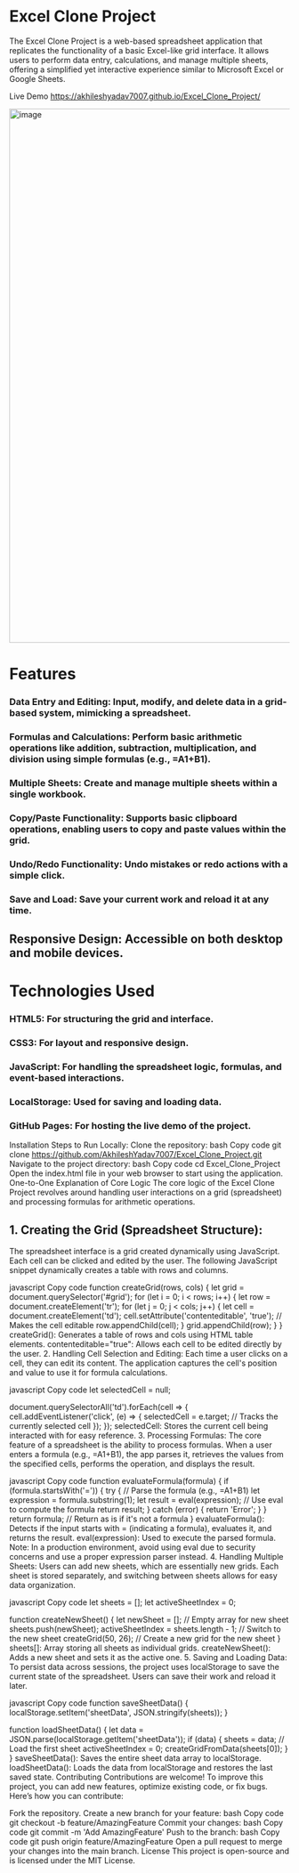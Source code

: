 # Excel Clone Project
The Excel Clone Project is a web-based spreadsheet application that replicates the functionality of a basic Excel-like grid interface. It allows users to perform data entry, calculations, and manage multiple sheets, offering a simplified yet interactive experience similar to Microsoft Excel or Google Sheets.

 Live Demo https://akhileshyadav7007.github.io/Excel_Clone_Project/

 <img width="960" alt="image" src="https://github.com/user-attachments/assets/e89db986-0941-444f-9b80-2c6b035687c5" />


# Features
### Data Entry and Editing: Input, modify, and delete data in a grid-based system, mimicking a spreadsheet.
### Formulas and Calculations: Perform basic arithmetic operations like addition, subtraction, multiplication, and division using simple formulas (e.g., =A1+B1).
### Multiple Sheets: Create and manage multiple sheets within a single workbook.
### Copy/Paste Functionality: Supports basic clipboard operations, enabling users to copy and paste values within the grid.
### Undo/Redo Functionality: Undo mistakes or redo actions with a simple click.
### Save and Load: Save your current work and reload it at any time.
## Responsive Design: Accessible on both desktop and mobile devices.
# Technologies Used
### HTML5: For structuring the grid and interface.
### CSS3: For layout and responsive design.
### JavaScript: For handling the spreadsheet logic, formulas, and event-based interactions.
### LocalStorage: Used for saving and loading data.
### GitHub Pages: For hosting the live demo of the project.
Installation
Steps to Run Locally:
Clone the repository:
bash
Copy code
git clone https://github.com/AkhileshYadav7007/Excel_Clone_Project.git
Navigate to the project directory:
bash
Copy code
cd Excel_Clone_Project
Open the index.html file in your web browser to start using the application.
One-to-One Explanation of Core Logic
The core logic of the Excel Clone Project revolves around handling user interactions on a grid (spreadsheet) and processing formulas for arithmetic operations.

## 1. Creating the Grid (Spreadsheet Structure):
The spreadsheet interface is a grid created dynamically using JavaScript. Each cell can be clicked and edited by the user. The following JavaScript snippet dynamically creates a table with rows and columns.

javascript
Copy code
function createGrid(rows, cols) {
    let grid = document.querySelector('#grid');
    for (let i = 0; i < rows; i++) {
        let row = document.createElement('tr');
        for (let j = 0; j < cols; j++) {
            let cell = document.createElement('td');
            cell.setAttribute('contenteditable', 'true');  // Makes the cell editable
            row.appendChild(cell);
        }
        grid.appendChild(row);
    }
}
createGrid(): Generates a table of rows and cols using HTML table elements.
contenteditable="true": Allows each cell to be edited directly by the user.
2. Handling Cell Selection and Editing:
Each time a user clicks on a cell, they can edit its content. The application captures the cell's position and value to use it for formula calculations.

javascript
Copy code
let selectedCell = null;

document.querySelectorAll('td').forEach(cell => {
    cell.addEventListener('click', (e) => {
        selectedCell = e.target;  // Tracks the currently selected cell
    });
});
selectedCell: Stores the current cell being interacted with for easy reference.
3. Processing Formulas:
The core feature of a spreadsheet is the ability to process formulas. When a user enters a formula (e.g., =A1+B1), the app parses it, retrieves the values from the specified cells, performs the operation, and displays the result.

javascript
Copy code
function evaluateFormula(formula) {
    if (formula.startsWith('=')) {
        try {
            // Parse the formula (e.g., =A1+B1)
            let expression = formula.substring(1);
            let result = eval(expression);  // Use eval to compute the formula
            return result;
        } catch (error) {
            return 'Error';
        }
    }
    return formula;  // Return as is if it's not a formula
}
evaluateFormula(): Detects if the input starts with = (indicating a formula), evaluates it, and returns the result.
eval(expression): Used to execute the parsed formula. Note: In a production environment, avoid using eval due to security concerns and use a proper expression parser instead.
4. Handling Multiple Sheets:
Users can add new sheets, which are essentially new grids. Each sheet is stored separately, and switching between sheets allows for easy data organization.

javascript
Copy code
let sheets = [];
let activeSheetIndex = 0;

function createNewSheet() {
    let newSheet = [];  // Empty array for new sheet
    sheets.push(newSheet);
    activeSheetIndex = sheets.length - 1;  // Switch to the new sheet
    createGrid(50, 26);  // Create a new grid for the new sheet
}
sheets[]: Array storing all sheets as individual grids.
createNewSheet(): Adds a new sheet and sets it as the active one.
5. Saving and Loading Data:
To persist data across sessions, the project uses localStorage to save the current state of the spreadsheet. Users can save their work and reload it later.

javascript
Copy code
function saveSheetData() {
    localStorage.setItem('sheetData', JSON.stringify(sheets));
}

function loadSheetData() {
    let data = JSON.parse(localStorage.getItem('sheetData'));
    if (data) {
        sheets = data;
        // Load the first sheet
        activeSheetIndex = 0;
        createGridFromData(sheets[0]);
    }
}
saveSheetData(): Saves the entire sheet data array to localStorage.
loadSheetData(): Loads the data from localStorage and restores the last saved state.
Contributing
Contributions are welcome! To improve this project, you can add new features, optimize existing code, or fix bugs. Here’s how you can contribute:

Fork the repository.
Create a new branch for your feature:
bash
Copy code
git checkout -b feature/AmazingFeature
Commit your changes:
bash
Copy code
git commit -m 'Add AmazingFeature'
Push to the branch:
bash
Copy code
git push origin feature/AmazingFeature
Open a pull request to merge your changes into the main branch.
License
This project is open-source and is licensed under the MIT License.
